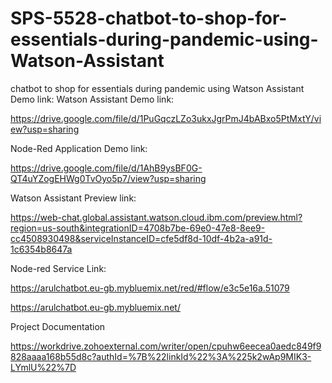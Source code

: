 # SPS-5528-chatbot-to-shop-for-essentials-during-pandemic-using-Watson-Assistant
chatbot to shop for essentials during pandemic using Watson Assistant
Demo link: 
Watson Assistant Demo link:

https://drive.google.com/file/d/1PuGqczLZo3ukxJgrPmJ4bABxo5PtMxtY/view?usp=sharing

Node-Red Application Demo link:

https://drive.google.com/file/d/1AhB9ysBF0G-QT4uYZogEHWg0TvOyo5p7/view?usp=sharing

 
Watson Assistant Preview link:

https://web-chat.global.assistant.watson.cloud.ibm.com/preview.html?region=us-south&integrationID=4708b7be-69e0-47e8-8ee9-cc4508930498&serviceInstanceID=cfe5df8d-10df-4b2a-a91d-1c6354b8647a

Node-red Service Link:

https://arulchatbot.eu-gb.mybluemix.net/red/#flow/e3c5e16a.51079

https://arulchatbot.eu-gb.mybluemix.net/

Project Documentation

https://workdrive.zohoexternal.com/writer/open/cpuhw6eecea0aedc849f9828aaaa168b55d8c?authId=%7B%22linkId%22%3A%225k2wAp9MIK3-LYmlU%22%7D


